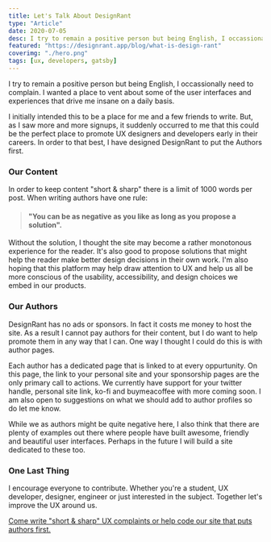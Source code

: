 ```yaml
---
title: Let's Talk About DesignRant
type: "Article"
date: 2020-07-05
desc: I try to remain a positive person but being English, I occassionally need to complain. I wanted a place to vent about some of the user interfaces and experiences that drive me insane on a daily basis.
featured: "https://designrant.app/blog/what-is-design-rant"
coverimg: "./hero.png"
tags: [ux, developers, gatsby]
---
```


I try to remain a positive person but being English, I occassionally need to complain. I wanted a place to vent about some of the user interfaces and experiences that drive me insane on a daily basis. 

I initially intended this to be a place for me and a few friends to write. But, as I saw more and more signups, it suddenly occurred to me that this could be the perfect place to promote UX designers and developers early in their careers. In order to that best, I have designed DesignRant to put the Authors first.

### Our Content

In order to keep content "short & sharp" there is a limit of 1000 words per post. When writing authors have one rule:


> #### "You can be as negative as you like as long as you propose a solution".

Without the solution, I thought the site may become a rather monotonous experience for the reader. It's also good to propose solutions that might help the reader make better design decisions in their own work. I'm also hoping that this platform may help draw attention to UX and help us all be more conscious of the usability, accessibility, and design choices we embed in our products.

### Our Authors 

DesignRant has no ads or sponsors. In fact it costs me money to host the site. As a result I cannot pay authors for their content, but I do want to help promote them in any way that I can. One way I thought I could do this is with author pages.

Each author has a dedicated page that is linked to at every oppurtunity. On this page, the link to your personal site and your sponsorship pages are the only primary call to actions. We currently have support for your twitter handle, personal site link, ko-fi and buymeacoffee with more coming soon. I am also open to suggestions on what we should add to author profiles so do let me know.

While we as authors might be quite negative here, I also think that there are plenty of examples out there where people have built awesome, friendly and beautiful user interfaces. Perhaps in the future I will build a site dedicated to these too. 

### One Last Thing

I encourage everyone to contribute. Whether you're a student, UX developer, designer, engineer or just interested in the subject. Together let's improve the UX around us. 

[Come write "short & sharp" UX complaints or help code our site that puts authors first.](https://github.com/slarsendisney/designrant-app)


